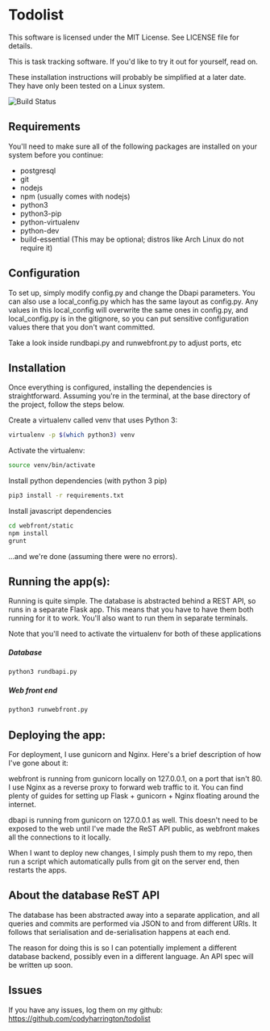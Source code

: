 Todolist
=============
This software is licensed under the MIT License. See LICENSE file for details.

This is task tracking software. If you'd like to try it out for yourself, read on.

These installation instructions will probably be simplified at a later date. They have only been tested on a Linux system.

![Build Status](https://jenkins.harringtonca.com/job/todolist/badge/icon)

Requirements
---------------
You'll need to make sure all of the following packages are installed on your system before you continue:
* postgresql
* git
* nodejs
* npm (usually comes with nodejs)
* python3
* python3-pip
* python-virtualenv
* python-dev
* build-essential (This may be optional; distros like Arch Linux do not require it)

Configuration
-----------------
To set up, simply modify config.py and change the Dbapi parameters. You can also use a local_config.py
which has the same layout as config.py. Any values in this local_config will overwrite the same ones in config.py,
and local_config.py is in the gitignore, so you can put sensitive configuration values there that you don't want
committed.

Take a look inside rundbapi.py and runwebfront.py to adjust ports, etc

Installation
-------------
Once everything is configured, installing the dependencies is straightforward. Assuming you're in the terminal,
at the base directory of the project, follow the steps below.

Create a virtualenv called venv that uses Python 3:
```sh
virtualenv -p $(which python3) venv
```
Activate the virtualenv:
```sh
source venv/bin/activate
```
Install python dependencies (with python 3 pip)
```sh
pip3 install -r requirements.txt
```
Install javascript dependencies
```sh
cd webfront/static
npm install
grunt
```
...and we're done (assuming there were no errors).

Running the app(s):
------------------
Running is quite simple. The database is abstracted behind a REST API, so runs in a separate Flask app. This means that you have to have them both running for it to work. You'll also want to run them in separate terminals.

Note that you'll need to activate the virtualenv for both of these applications

##### Database #####
```sh
python3 rundbapi.py
```
##### Web front end #####
```sh
python3 runwebfront.py
```

Deploying the app:
-----------------
For deployment, I use gunicorn and Nginx. Here's a brief description of how I've gone about it:

webfront is running from gunicorn locally on 127.0.0.1, on a port that isn't 80. I use Nginx as a reverse proxy
to forward web traffic to it. You can find plenty of guides for setting up Flask + gunicorn + Nginx floating around
the internet.

dbapi is running from gunicorn on 127.0.0.1 as well. This doesn't need to be exposed to the web until I've made the
ReST API public, as webfront makes all the connections to it locally.

When I want to deploy new changes, I simply push them to my repo, then run a script which automatically pulls from
git on the server end, then restarts the apps.

About the database ReST API
---------------------------
The database has been abstracted away into a separate application, and all queries and commits
are performed via JSON to and from different URIs. It follows that serialisation and de-serialisation happens at
each end.

The reason for doing this is so I can potentially implement a different database backend, possibly even
in a different language. An API spec will be written up soon.

Issues
----------------
If you have any issues, log them on my github: https://github.com/codyharrington/todolist
